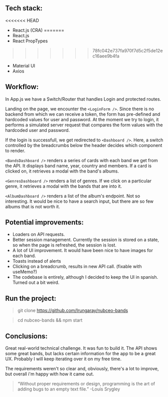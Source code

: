 ## Tech stack:
<<<<<<< HEAD
- React.js (CRA)
=======
- React.js
- React PropTypes
>>>>>>> 78fc042e737fa970f7d5c2f5de12ec16aee9b4fa
- Material UI
- Axios

## Workflow:
In App.js we have a Switch/Router that handles Login and protected routes.

Landing on the page, we encounter the `<LoginForm />`. Since there is no backend from which we can receive a token, the form has pre-defined and hardcoded values for user and password. At the moment we try to login, it performs a simulated server request that compares the form values with the hardcoded user and password.

If the login is successfull, we get redirected to `<Dashboard />`. Here, a switch controlled by the breadcrumbs below the header decides which component to render.

`<BandsDashboard />` renders a series of cards with each band we get from the API. It displays band name, year, country and members. If a card is clicked on, it retrieves a modal with the band's albums.

`<GenresDashboard />` renders a list of genres. If we click on a particular genre, it retrieves a modal with the bands that are into it.

`<AlbumDashboard />` renders a list of the album's endpoint. Not so interesting. It would be nice to have a search input, but there are so few albums that is not worth it.

## Potential improvements:
- Loaders on API requests.
- Better session management. Currently the session is stored on a state, so when the page is refreshed, the session is lost.
- A lot of UI improvement. It would have been nice to have images for each band.
- Toasts instead of alerts
- Clicking on a breadcrumb, results in new API call. (fixable with useMemo?)
- The codebase is entirely, although I decided to keep the UI in spanish. Turned out a bit weird.
## Run the project:
> git clone https://github.com/Irungaray/nubceo-bands

> cd nubceo-bands && npm start

## Conclusions:
Great real-world technical challenge. It was fun to build it. The API shows some great bands, but lacks certain information for the app to be a great UX. Probably I will keep iterating over it on my free time.

The requirements weren't so clear and, obviously, there's a lot to improve, but overall i'm happy with how it came out.

> “Without proper requirements or design, programming is the art of adding bugs to an empty text file.”
> -Louis Srygley
